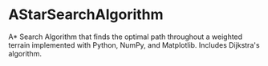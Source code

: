 # AStarSearchAlgorithm
A* Search Algorithm that finds the optimal path throughout a weighted terrain implemented with Python, NumPy, and Matplotlib. Includes Dijkstra's algorithm.
